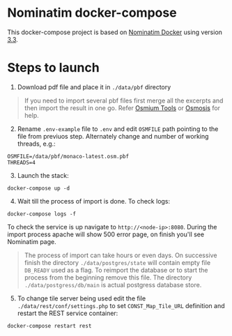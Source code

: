 # Nominatim docker-compose

This docker-compose project is based on [Nominatim Docker](https://github.com/mediagis/nominatim-docker) using version [3.3](https://github.com/mediagis/nominatim-docker/tree/master/3.3). 
# Steps to launch
1. Download pdf file and place it in ```./data/pbf``` directory
> If you need to import several pbf files first merge all the excerpts and then import the result in one go. Refer [Osmium Tools](https://osmcode.org/osmium-tool/) or [Osmosis](https://wiki.openstreetmap.org/wiki/Osmosis) for help.
2. Rename ```.env-example``` file to ```.env``` and edit ```OSMFILE``` path pointing to the file from previuos step. Alternately change and number of working threads, e.g.:
```
OSMFILE=/data/pbf/monaco-latest.osm.pbf
THREADS=4
```
3. Launch the stack:
```
docker-compose up -d
```
4. Wait till the process of import is done. To check logs:
```
docker-compose logs -f
```
To check the service is up navigate to ```http://<node-ip>:8080```. During the import process apache will show 500 error page, on finish you'll see Nominatim page.
> The process of import can take hours or even days. On successive finish the directory ```./data/postgres/state``` will contain empty file ```DB_READY``` used as a flag. To reimport the database or to start the process from the beginning remove this file. The directory ```./data/postgress/db/main``` is actual postgress database store.
5. To change tile server being used edit the file ```./data/rest/conf/settings.php``` to set ```CONST_Map_Tile_URL``` definition and restart the REST service container:
```
docker-compose restart rest
```